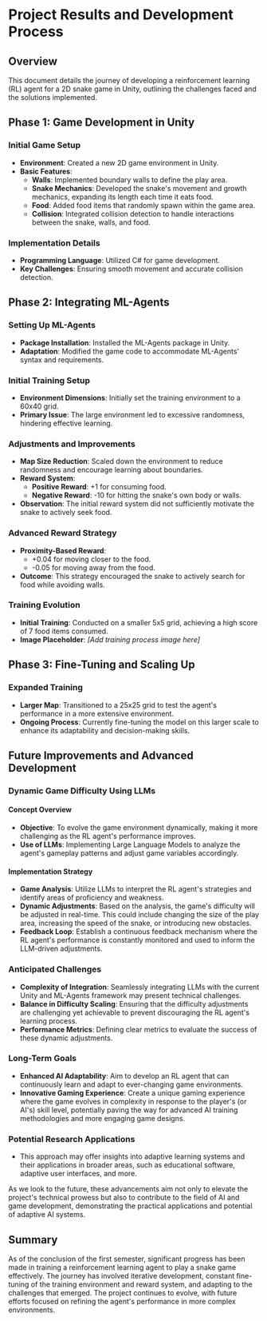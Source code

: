 # Project Results and Development Process

## Overview

This document details the journey of developing a reinforcement learning (RL) agent for a 2D snake game in Unity, outlining the challenges faced and the solutions implemented.

## Phase 1: Game Development in Unity

### Initial Game Setup
- **Environment**: Created a new 2D game environment in Unity.
- **Basic Features**:
  - **Walls**: Implemented boundary walls to define the play area.
  - **Snake Mechanics**: Developed the snake's movement and growth mechanics, expanding its length each time it eats food.
  - **Food**: Added food items that randomly spawn within the game area.
  - **Collision**: Integrated collision detection to handle interactions between the snake, walls, and food.

### Implementation Details
- **Programming Language**: Utilized C# for game development.
- **Key Challenges**: Ensuring smooth movement and accurate collision detection.

## Phase 2: Integrating ML-Agents

### Setting Up ML-Agents
- **Package Installation**: Installed the ML-Agents package in Unity.
- **Adaptation**: Modified the game code to accommodate ML-Agents' syntax and requirements.

### Initial Training Setup
- **Environment Dimensions**: Initially set the training environment to a 60x40 grid.
- **Primary Issue**: The large environment led to excessive randomness, hindering effective learning.

### Adjustments and Improvements
- **Map Size Reduction**: Scaled down the environment to reduce randomness and encourage learning about boundaries.
- **Reward System**:
  - **Positive Reward**: +1 for consuming food.
  - **Negative Reward**: -10 for hitting the snake's own body or walls.
- **Observation**: The initial reward system did not sufficiently motivate the snake to actively seek food.

### Advanced Reward Strategy
- **Proximity-Based Reward**: 
  - +0.04 for moving closer to the food.
  - -0.05 for moving away from the food.
- **Outcome**: This strategy encouraged the snake to actively search for food while avoiding walls.

### Training Evolution
- **Initial Training**: Conducted on a smaller 5x5 grid, achieving a high score of 7 food items consumed.
- **Image Placeholder**: *\[Add training process image here\]*

## Phase 3: Fine-Tuning and Scaling Up

### Expanded Training
- **Larger Map**: Transitioned to a 25x25 grid to test the agent's performance in a more extensive environment.
- **Ongoing Process**: Currently fine-tuning the model on this larger scale to enhance its adaptability and decision-making skills.

## Future Improvements and Advanced Development

### Dynamic Game Difficulty Using LLMs

#### Concept Overview
- **Objective**: To evolve the game environment dynamically, making it more challenging as the RL agent's performance improves.
- **Use of LLMs**: Implementing Large Language Models to analyze the agent's gameplay patterns and adjust game variables accordingly.

#### Implementation Strategy
- **Game Analysis**: Utilize LLMs to interpret the RL agent's strategies and identify areas of proficiency and weakness.
- **Dynamic Adjustments**: Based on the analysis, the game's difficulty will be adjusted in real-time. This could include changing the size of the play area, increasing the speed of the snake, or introducing new obstacles.
- **Feedback Loop**: Establish a continuous feedback mechanism where the RL agent's performance is constantly monitored and used to inform the LLM-driven adjustments.

### Anticipated Challenges
- **Complexity of Integration**: Seamlessly integrating LLMs with the current Unity and ML-Agents framework may present technical challenges.
- **Balance in Difficulty Scaling**: Ensuring that the difficulty adjustments are challenging yet achievable to prevent discouraging the RL agent's learning process.
- **Performance Metrics**: Defining clear metrics to evaluate the success of these dynamic adjustments.

### Long-Term Goals
- **Enhanced AI Adaptability**: Aim to develop an RL agent that can continuously learn and adapt to ever-changing game environments.
- **Innovative Gaming Experience**: Create a unique gaming experience where the game evolves in complexity in response to the player's (or AI's) skill level, potentially paving the way for advanced AI training methodologies and more engaging game designs.

### Potential Research Applications
- This approach may offer insights into adaptive learning systems and their applications in broader areas, such as educational software, adaptive user interfaces, and more.

As we look to the future, these advancements aim not only to elevate the project's technical prowess but also to contribute to the field of AI and game development, demonstrating the practical applications and potential of adaptive AI systems.

## Summary

As of the conclusion of the first semester, significant progress has been made in training a reinforcement learning agent to play a snake game effectively. The journey has involved iterative development, constant fine-tuning of the training environment and reward system, and adapting to the challenges that emerged. The project continues to evolve, with future efforts focused on refining the agent's performance in more complex environments.

